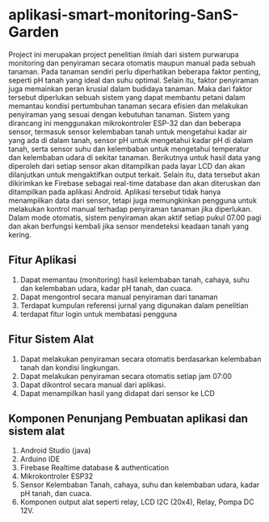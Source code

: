 # aplikasi-smart-monitoring-SanS-Garden
Project ini merupakan project penelitian ilmiah dari sistem purwarupa monitoring dan penyiraman secara otomatis maupun manual pada sebuah tanaman. Pada tanaman sendiri perlu diperhatikan beberapa faktor penting, seperti pH tanah yang ideal dan suhu optimal. Selain itu, faktor penyiraman juga memainkan peran krusial dalam budidaya tanaman. Maka dari faktor tersebut diperlukan sebuah sistem yang dapat membantu petani dalam memantau kondisi pertumbuhan tanaman secara efisien dan melakukan penyiraman yang sesuai dengan kebutuhan tanaman. Sistem yang dirancang ini menggunakan mikrokontroler ESP-32 dan dan beberapa sensor, termasuk sensor kelembaban tanah untuk mengetahui kadar air yang ada di dalam tanah, sensor pH untuk mengetahui kadar pH di dalam tanah, serta sensor suhu dan kelembaban untuk mengetahui temperatur dan kelembaban udara di sekitar tanaman. Berikutnya untuk hasil data yang diperoleh dari setiap sensor akan ditampilkan pada layar LCD dan akan dilanjutkan untuk mengaktifkan output terkait. Selain itu, data tersebut akan dikirimkan ke Firebase sebagai real-time database dan akan diteruskan dan ditampilkan pada aplikasi Android. Aplikasi tersebut tidak hanya menampilkan data dari sensor, tetapi juga memungkinkan pengguna untuk melakukan kontrol manual terhadap penyiraman tanaman jika diperlukan. Dalam mode otomatis, sistem penyiraman akan aktif setiap pukul 07.00 pagi dan akan berfungsi kembali jika sensor mendeteksi keadaan tanah yang kering. 

## Fitur Aplikasi
1. Dapat memantau (monitoring) hasil kelembaban tanah, cahaya, suhu dan kelembaban udara, kadar pH tanah, dan cuaca.
2. Dapat mengontrol secara manual penyiraman dari tanaman
3. Terdapat kumpulan referensi jurnal yang digunakan dalam penelitian
4. terdapat fitur login untuk membatasi pengguna

## Fitur Sistem Alat 
1. Dapat melakukan penyiraman secara otomatis berdasarkan kelembaban tanah dan kondisi lingkungan.
2. Dapat melakukan penyiraman secara otomatis setiap jam 07:00
3. Dapat dikontrol secara manual dari aplikasi.
4. Dapat menampilkan hasil yang didapat dari sensor ke LCD

## Komponen Penunjang Pembuatan aplikasi dan sistem alat
1. Android Studio (java)
2. Arduino IDE
3. Firebase Realtime database & authentication
4. Mikrokontroler ESP32
5. Sensor Kelembaban Tanah, cahaya, suhu dan kelembaban udara, kadar pH tanah, dan cuaca.
6. Komponen output alat seperti relay, LCD I2C (20x4), Relay, Pompa DC 12V.
